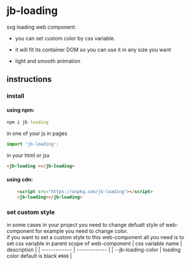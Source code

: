 # jb-loading

svg loading web component:

- you can set custom color by css variable.

- it will fit its container DOM so you can use it in any size you want

- light and smooth animation

<!-- sample: <https://codepen.io/javadbat/pen/dyNwddd> -->

## instructions

### install

#### using npm:
```cmd
npm i jb-loading
```

in one of your js in pages

```js
import 'jb-loading';

```

in your html or jsx

```html
<jb-loading ></jb-loading>
```

#### using cdn:

```html
    <script src="https://unpkg.com/jb-loading"></script>
    <jb-loading></jb-loading>
```


### set custom style

in some cases in your project you need to change defualt style of web-component for example you need to change color.    
if you want to set a custom style to this web-component all you need is to set css variable in parent scope of web-component 
| css variable name                  | description                                                                                   |
| -------------                      | -------------                                                                                 |
| --jb-loading-color                 | loading color default is black `#000`                                                         |
